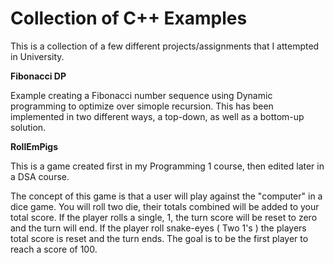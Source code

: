 # Collection of C++ Examples

This is a collection of a few different projects/assignments that I attempted in University.

**Fibonacci DP**

Example creating a Fibonacci number sequence using Dynamic programming to optimize over simople recursion.
This has been implemented in two different ways, a top-down, as well as a bottom-up solution.


**RollEmPigs**

This is a game created first in my Programming 1 course, then edited later in a DSA course. 

The concept of this game is that a user will play against the "computer" in a dice game. You will roll two die, their totals combined will be added to your total score. If the player rolls a single, 1, the turn score will be reset to zero and the turn will end. If the player roll snake-eyes ( Two 1's ) the players total score is reset and the turn ends. The goal is to be the first player to reach a score of 100.
